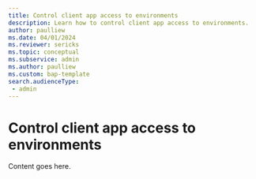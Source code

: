 ```yaml
---
title: Control client app access to environments
description: Learn how to control client app access to environments.
author: paulliew
ms.date: 04/01/2024
ms.reviewer: sericks
ms.topic: conceptual
ms.subservice: admin
ms.author: paulliew
ms.custom: bap-template
search.audienceType: 
 - admin
---
```


# Control client app access to environments

Content goes here.

